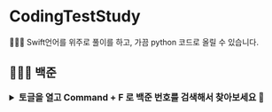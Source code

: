 # CodingTestStudy
👩🏻‍💻 Swift언어를 위주로 풀이를 하고, 가끔 python 코드로 올릴 수 있습니다.

## 🧑🏻‍💻 백준
<details>
  <summary style="font-size: 16;"><b>토글을 열고 Command + F 로 백준 번호를 검색해서 찾아보세요 🔎</b></summary>
  
  |번호|날짜|카테고리|문제|풀이|
  |:-:|:-:|:-:|:-:|:-:|
  |1|2023-10-10|입출력과 사칙연산|[11382 / 꼬마 정민](https://www.acmicpc.net/problem/11382)|[Code](/CodingTestStudy/BaekJoon/11382.swift)|
</details>
